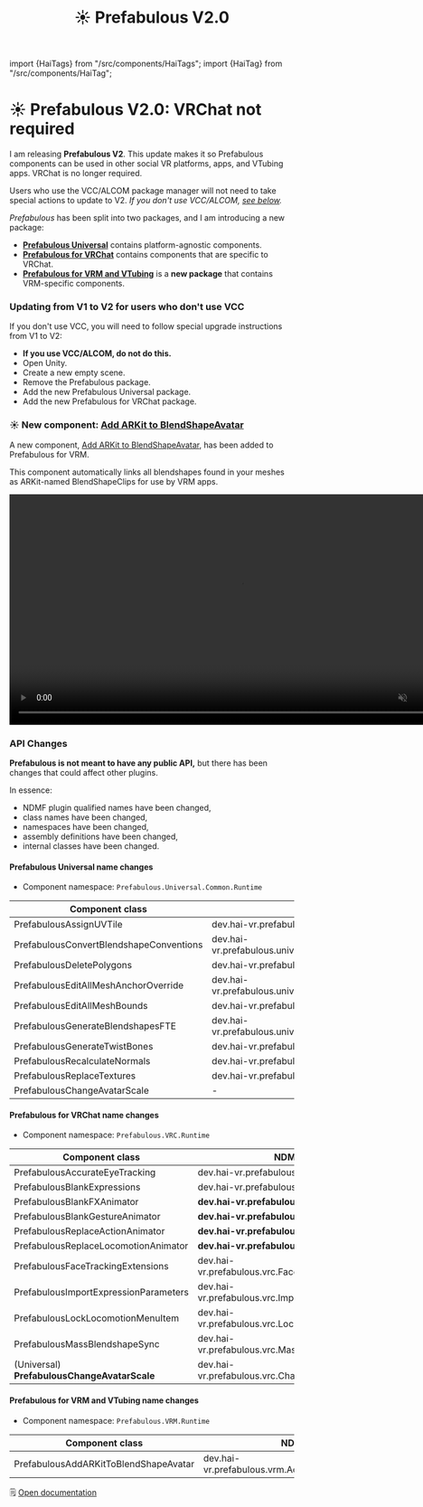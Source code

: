 ﻿---
title: ☀️ Prefabulous V2.0
---
import {HaiTags} from "/src/components/HaiTags";
import {HaiTag} from "/src/components/HaiTag";

# ☀️ Prefabulous V2.0: VRChat not required

<HaiTags>
<HaiTag isUniversal={true} />
</HaiTags>

I am releasing **Prefabulous V2**. This update makes it so Prefabulous components can be used in other social VR platforms, apps, and VTubing apps.
VRChat is no longer required.

Users who use the VCC/ALCOM package manager will not need to take special actions to update to V2.
*If you don't use VCC/ALCOM, [see below](#updating-from-v1-to-v2-for-users-who-dont-use-vcc).*

*Prefabulous* has been split into two packages, and I am introducing a new package:
- **[Prefabulous Universal](/docs/products/prefabulous/universal)** contains platform-agnostic components.
- **[Prefabulous for VRChat](/docs/products/prefabulous/vrchat)** contains components that are specific to VRChat.
- **[Prefabulous for VRM and VTubing](/docs/products/prefabulous/vrm)** is a **new package** that contains VRM-specific components.

### Updating from V1 to V2 for users who don't use VCC

If you don't use VCC, you will need to follow special upgrade instructions from V1 to V2:
  - **If you use VCC/ALCOM, do not do this.**
  - Open Unity.
  - Create a new empty scene.
  - Remove the Prefabulous package.
  - Add the new Prefabulous Universal package.
  - Add the new Prefabulous for VRChat package.

### ☀️ New component: [Add ARKit to BlendShapeAvatar](/docs/products/prefabulous/vrm/add-arkit-to-blendshapeavatar)

A new component, [Add ARKit to BlendShapeAvatar](/docs/products/prefabulous/vrm/add-arkit-to-blendshapeavatar), has been added to Prefabulous for VRM.

This component automatically links all blendshapes found in your meshes as ARKit-named BlendShapeClips for use by VRM apps.

<video controls muted width="816">
    <source src={require('/docs/products/prefabulous/img/vrm/D5H4ofatKD.mp4').default}/>
</video>

### API Changes

**Prefabulous is not meant to have any public API,** but there has been changes that could affect other plugins.

In essence:
- NDMF plugin qualified names have been changed,
- class names have been changed,
- namespaces have been changed,
- assembly definitions have been changed,
- internal classes have been changed.

#### Prefabulous Universal name changes

- Component namespace: `Prefabulous.Universal.Common.Runtime`

| Component class                         | NDMF Plugin                                                   |
|-----------------------------------------|---------------------------------------------------------------|
| PrefabulousAssignUVTile                 | dev.hai-vr.prefabulous.universal.AssignUVTile                 |
| PrefabulousConvertBlendshapeConventions | dev.hai-vr.prefabulous.universal.ConvertBlendshapeConventions |
| PrefabulousDeletePolygons               | dev.hai-vr.prefabulous.universal.DeletePolygons               |
| PrefabulousEditAllMeshAnchorOverride    | dev.hai-vr.prefabulous.universal.EditAllMeshAnchorOverride    |
| PrefabulousEditAllMeshBounds            | dev.hai-vr.prefabulous.universal.EditAllMeshBounds            |
| PrefabulousGenerateBlendshapesFTE       | dev.hai-vr.prefabulous.universal.GenerateBlendshapesFTE       |
| PrefabulousGenerateTwistBones           | dev.hai-vr.prefabulous.universal.GenerateTwistBones           |
| PrefabulousRecalculateNormals           | dev.hai-vr.prefabulous.universal.RecalculateNormals           |
| PrefabulousReplaceTextures              | dev.hai-vr.prefabulous.universal.ReplaceTextures              |
| PrefabulousChangeAvatarScale            | -                                                             | 


#### Prefabulous for VRChat name changes

- Component namespace: `Prefabulous.VRC.Runtime`

| Component class                                  | NDMF Plugin                                           |
|--------------------------------------------------|-------------------------------------------------------|
| PrefabulousAccurateEyeTracking                   | dev.hai-vr.prefabulous.vrc.AccurateEyeTracking        |
| PrefabulousBlankExpressions                      | dev.hai-vr.prefabulous.vrc.BlankExpressions           |
| PrefabulousBlankFXAnimator                       | **dev.hai-vr.prefabulous.vrc.ReplaceAnimators**       |
| PrefabulousBlankGestureAnimator                  | **dev.hai-vr.prefabulous.vrc.ReplaceAnimators**       |
| PrefabulousReplaceActionAnimator                 | **dev.hai-vr.prefabulous.vrc.ReplaceAnimators**       |
| PrefabulousReplaceLocomotionAnimator             | **dev.hai-vr.prefabulous.vrc.ReplaceAnimators**       |
| PrefabulousFaceTrackingExtensions                | dev.hai-vr.prefabulous.vrc.FaceTrackingExtensions     |
| PrefabulousImportExpressionParameters            | dev.hai-vr.prefabulous.vrc.ImportExpressionParameters |
| PrefabulousLockLocomotionMenuItem                | dev.hai-vr.prefabulous.vrc.LockLocomotionMenuItem     |
| PrefabulousMassBlendshapeSync                    | dev.hai-vr.prefabulous.vrc.MassBlendshapeSync         |
| (Universal)<br/>**PrefabulousChangeAvatarScale** | dev.hai-vr.prefabulous.vrc.ChangeAvatarScaleForVRChat | 

#### Prefabulous for VRM and VTubing name changes

- Component namespace: `Prefabulous.VRM.Runtime`

| Component class                       | NDMF Plugin                                           |
|---------------------------------------|-------------------------------------------------------|
| PrefabulousAddARKitToBlendShapeAvatar | dev.hai-vr.prefabulous.vrm.AddARKitToBlendShapeAvatar |

🗒️ [Open documentation](/docs/products/prefabulous)
